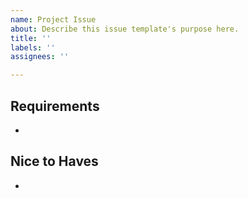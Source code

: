 ```yaml
---
name: Project Issue
about: Describe this issue template's purpose here.
title: ''
labels: ''
assignees: ''

---
```


## Requirements
- 

## Nice to Haves
-
